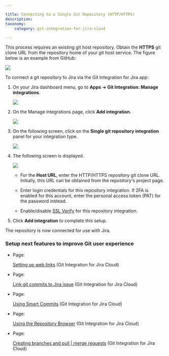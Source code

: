 ```yaml
---

title: Connecting to a Single Git Repository (HTTP/HTTPS)
description:
taxonomy:
    category: git-integration-for-jira-cloud

---
```

This process requires an existing git host repository. Obtain the **HTTPS** git clone URL from the repository home of your git host service. The figure below is an example from GitHub:

![](https://bigbrassband.atlassian.net/wiki/download/thumbnails/923238448/github-single-repo-demo-clone-url.png?version=1&modificationDate=1648631602082&cacheVersion=1&api=v2&width=680&height=389)


To connect a git repository to Jira via the Git Integration for Jira app:

1.  On your Jira dashboard menu, go to **Apps** ➜ **Git Integration: Manage integrations**.

    ![](https://bigbrassband.atlassian.net/wiki/download/attachments/923238448/gitcloud-jira-apps-manage-integrations-sel(c).png?version=1&modificationDate=1648628168314&cacheVersion=1&api=v2)

2.  On the Manage integrations page, click **Add integration.**

    ![](https://bigbrassband.atlassian.net/wiki/download/attachments/923238448/gitcloud-managed-ui-webhook-idx-setup(c).png?version=1&modificationDate=1648628220465&cacheVersion=1&api=v2)

3.  On the following screen, click on the **Single git repository integration** panel for your integration type.

    ![](https://bigbrassband.atlassian.net/wiki/download/attachments/923238448/gitcloud-managed-ui-single-repo-sel(c).png?version=1&modificationDate=1648630480246&cacheVersion=1&api=v2)

4.  The following screen is displayed.

    ![](https://bigbrassband.atlassian.net/wiki/download/attachments/923238448/gitcloud-managed-ui-single-repo-add-new-http(c).png?version=1&modificationDate=1648631775497&cacheVersion=1&api=v2)
    *   For the **Host URL**, enter the HTTP/HTTPS repository git clone URL. Initially, this URL can be obtained from the repository's project page.

    *   Enter login credentials for this repository integration. If 2FA is enabled for this account, enter the personal access token (PAT) for the password instead.

    *   Enable/disable [SSL Verify](/wiki/spaces/GITCLOUD/pages/1923024654/SSL+Verify) for this repository integration.

5.  Click **Add integration** to complete this setup.


The repository is now connected for use with Jira.

### Setup next features to improve Git user experience

*   Page:

    [Setting up web links](/wiki/spaces/GITCLOUD/pages/923566197/Setting+up+web+links) (Git Integration for Jira Cloud)

*   Page:

    [Link git commits to Jira issue](/wiki/spaces/GITCLOUD/pages/923238543/Link+git+commits+to+Jira+issue) (Git Integration for Jira Cloud)

*   Page:

    [Using Smart Commits](/wiki/spaces/GITCLOUD/pages/923664519/Using+Smart+Commits) (Git Integration for Jira Cloud)

*   Page:

    [Using the Repository Browser](/wiki/spaces/GITCLOUD/pages/923664546/Using+the+Repository+Browser) (Git Integration for Jira Cloud)

*   Page:

    [Creating branches and pull | merge requests](/wiki/spaces/GITCLOUD/pages/923566251/Creating+branches+and+pull+%7C+merge+requests) (Git Integration for Jira Cloud)